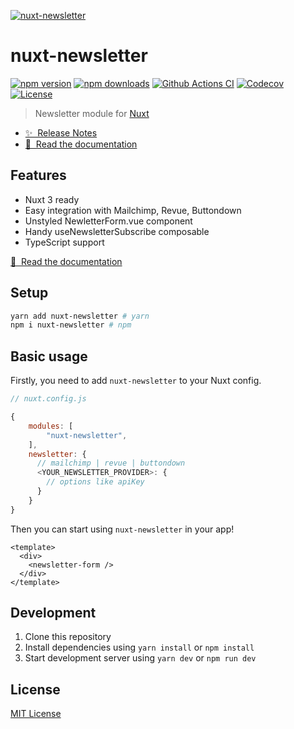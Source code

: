 [![nuxt-newsletter](https://nuxt-newsletter.netlify.app/preview.png)](https://nuxt-newsletter.netlify.app)

# nuxt-newsletter

[![npm version][npm-version-src]][npm-version-href]
[![npm downloads][npm-downloads-src]][npm-downloads-href]
[![Github Actions CI][github-actions-ci-src]][github-actions-ci-href]
[![Codecov][codecov-src]][codecov-href]
[![License][license-src]][license-href]

> Newsletter module for [Nuxt](https://v3.nuxtjs.org)

- [✨ &nbsp;Release Notes](https://github.com/baroshem/nuxt-newsletter/releases)
- [📖 &nbsp;Read the documentation](https://nuxt-newsletter.netlify.app)

## Features

- Nuxt 3 ready
- Easy integration with Mailchimp, Revue, Buttondown
- Unstyled NewletterForm.vue component
- Handy useNewsletterSubscribe composable
- TypeScript support

[📖 &nbsp;Read the documentation](https://nuxt-newsletter.netlify.app)

## Setup

```sh
yarn add nuxt-newsletter # yarn
npm i nuxt-newsletter # npm
```

## Basic usage

Firstly, you need to add `nuxt-newsletter` to your Nuxt config.

```javascript
// nuxt.config.js

{
    modules: [
        "nuxt-newsletter",
    ],
    newsletter: {
      // mailchimp | revue | buttondown
      <YOUR_NEWSLETTER_PROVIDER>: {
        // options like apiKey
      }
    }
}
```

Then you can start using `nuxt-newsletter` in your app!

```vue
<template>
  <div>
    <newsletter-form />
  </div>
</template>
```

## Development

1. Clone this repository
2. Install dependencies using `yarn install` or `npm install`
3. Start development server using `yarn dev` or `npm run dev`

## License

[MIT License](./LICENSE)

<!-- Badges -->

[npm-version-src]: https://img.shields.io/npm/v/nuxt-newsletter/latest.svg
[npm-version-href]: https://npmjs.com/package/nuxt-newsletter
[npm-downloads-src]: https://img.shields.io/npm/dt/nuxt-newsletter.svg
[npm-downloads-href]: https://npmjs.com/package/nuxt-newsletter
[github-actions-ci-src]: https://github.com/baroshem/nuxt-newsletter/actions/workflows/ci.yml/badge.svg
[github-actions-ci-href]: https://github.com/baroshem/nuxt-newsletter/actions?query=workflow%3Aci
[codecov-src]: https://img.shields.io/codecov/c/github/baroshem/nuxt-newsletter.svg
[codecov-href]: https://codecov.io/gh/baroshem/nuxt-newsletter
[license-src]: https://img.shields.io/npm/l/nuxt-newsletter.svg
[license-href]: https://npmjs.com/package/nuxt-newsletter
